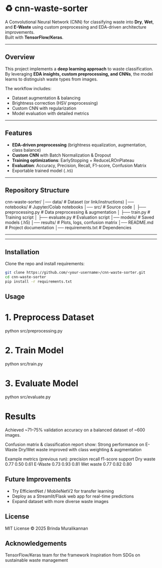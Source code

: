# ♻ cnn-waste-sorter
A Convolutional Neural Network (CNN) for classifying waste into **Dry**, **Wet**, and **E-Waste** using custom preprocessing and EDA-driven architecture improvements.  
Built with **TensorFlow/Keras**.

---

## Overview
This project implements a **deep learning approach** to waste classification.  
By leveraging **EDA insights, custom preprocessing, and CNNs**, the model learns to distinguish waste types from images.  

The workflow includes:
- Dataset augmentation & balancing
- Brightness correction (HSV preprocessing)
- Custom CNN with regularization
- Model evaluation with detailed metrics

---

## Features
- **EDA-driven preprocessing** (brightness equalization, augmentation, class balance)  
- **Custom CNN** with Batch Normalization & Dropout  
- **Training optimizations**: EarlyStopping + ReduceLROnPlateau  
- **Evaluation**: Accuracy, Precision, Recall, F1-score, Confusion Matrix  
- Exportable trained model (`.h5`)  

---

## Repository Structure
cnn-waste-sorter/
│── data/ # Dataset (or link/instructions)
│── notebooks/ # Jupyter/Colab notebooks
│── src/ # Source code
│ ├── preprocessing.py # Data preprocessing & augmentation
│ ├── train.py # Training script
│ ├── evaluate.py # Evaluation script
│── models/ # Saved models (.h5)
│── results/ # Plots, logs, confusion matrix
│── README.md # Project documentation
│── requirements.txt # Dependencies

---


---

## Installation
Clone the repo and install requirements:
```bash
git clone https://github.com/<your-username>/cnn-waste-sorter.git
cd cnn-waste-sorter
pip install -r requirements.txt
```

## Usage
# 1. Preprocess Dataset
python src/preprocessing.py

# 2. Train Model
python src/train.py

# 3️. Evaluate Model
python src/evaluate.py

# Results
Achieved ~71–75% validation accuracy on a balanced dataset of ~600 images.

Confusion matrix & classification report show:
Strong performance on E-Waste
Dry/Wet waste improved with class weighting & augmentation

Example metrics (previous run):
              precision    recall  f1-score   support
   Dry waste       0.77      0.50      0.61
     E-Waste       0.73      0.93      0.81
   Wet waste       0.77      0.82      0.80

## Future Improvements
  - Try EfficientNet / MobileNetV2 for transfer learning
  - Deploy as a Streamlit/Flask web app for real-time predictions
  - Expand dataset with more diverse waste images

## License
MIT License © 2025 Brinda Muralikannan

## Acknowledgements
TensorFlow/Keras team for the framework
Inspiration from SDGs on sustainable waste management

